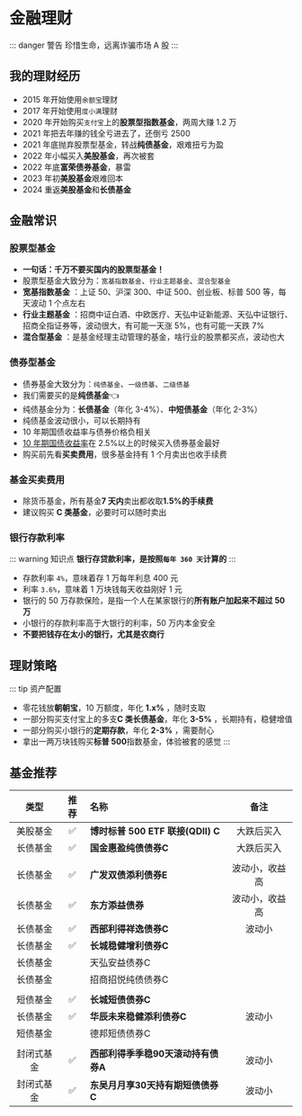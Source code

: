 # 金融理财

::: danger 警告
珍惜生命，远离诈骗市场 A 股
:::

## 我的理财经历

- 2015 年开始使用`余额宝`理财
- 2017 年开始使用`度小满`理财
- 2020 年开始购买`支付宝`上的**股票型指数基金**，两周大赚 1.2 万
- 2021 年把去年赚的钱全亏进去了，还倒亏 2500
- 2021 年底抛弃股票型基金，转战**纯债基金**，艰难扭亏为盈
- 2022 年小幅买入**美股基金**，再次被套
- 2022 年底**富荣债券基金**，暴雷
- 2023 年初**美股基金**艰难回本
- 2024 重返**美股基金**和**长债基金**

## 金融常识

### 股票型基金 <Badge text="X" type="error"/>

- **一句话：千万不要买国内的股票型基金！**
- 股票型基金大致分为：`宽基指数基金`、`行业主题基金`、`混合型基金`
- **宽基指数基金** ：上证 50、沪深 300、中证 500、创业板、标普 500 等，每天波动 1 个点左右
- **行业主题基金** ：招商中证白酒、中欧医疗、天弘中证新能源、天弘中证银行、招商全指证券等，波动很大，有可能一天涨 5%，也有可能一天跌 7%
- **混合型基金** ：是基金经理主动管理的基金，啥行业的股票都买点，波动也大

### 债券型基金 <Badge text="√" type="tip"/>

- 债券基金大致分为：`纯债基金`、`一级债基`、`二级债基`
- 我们需要买的是**纯债基金**:point_left:
- 纯债基金分为：**长债基金**（年化 3-4%）、**中短债基金**（年化 2-3%）
- 纯债基金波动很小，可以长期持有
- 10 年期国债收益率与债券价格负相关
- [10 年期国债收益率](https://wallstreetcn.com/markets/codes/CN10YR.OTC)在 2.5%以上的时候买入债券基金最好<Badge text="重点" type="tip"/>
- 购买前先看**买卖费用**，很多基金持有 1 个月卖出也收手续费

### 基金买卖费用

- 除货币基金，所有基金**7 天内**卖出都收取**1.5%的手续费**
- 建议购买 **C 类基金**，必要时可以随时卖出

### 银行存款利率

::: warning 知识点
**银行存贷款利率，是按照`每年 360 天`计算的**
:::

- 存款利率 `4%`，意味着存 1 万每年利息 400 元
- 利率 `3.6%`，意味着 1 万块钱每天收益刚好 1 元
- 银行的 50 万存款保险，是指一个人在某家银行的**所有账户加起来不超过 50 万**
- 小银行的存款利率高于大银行的利率，50 万内本金安全
- **不要把钱存在太小的银行，尤其是农商行**

## 理财策略

::: tip 资产配置

- 零花钱放**朝朝宝**，10 万额度，年化 **1.x%** ，随时支取
- 一部分购买支付宝上的多支**C 类长债基金**，年化 **3-5%** ，长期持有，稳健增值
- 一部分购买小银行的**定期存款**，年化 **2-3%** ，需要耐心
- 拿出一两万块钱购买**标普 500**指数基金，体验被套的感觉
  :::

## 基金推荐<Badge text="自负盈亏" type="warning"/>

|    类型    |        推荐        | 名称                                |      备注      |
| :--------: | :----------------: | :---------------------------------- | :------------: |
|  美股基金  | :white_check_mark: | **博时标普 500 ETF 联接(QDII) C**   |   大跌后买入   |
|  长债基金  | :white_check_mark: | **国金惠盈纯债债券C**               |   大跌后买入   |
|            |                    |                                     |                |
|  长债基金  | :white_check_mark: | **广发双债添利债券E**               | 波动小，收益高 |
|  长债基金  | :white_check_mark: | **东方添益债券**                    | 波动小，收益高 |
|  长债基金  | :white_check_mark: | **西部利得祥逸债券C**               |     波动小     |
|  长债基金  | :white_check_mark: | **长城稳健增利债券C**               |                |
|  长债基金  |                    | 天弘安益债券C                       |                |
|  长债基金  |                    | 招商招悦纯债债券C                   |                |
|            |                    |                                     |                |
|  短债基金  | :white_check_mark: | **长城短债债券C**                   |                |
|  长债基金  | :white_check_mark: | **华辰未来稳健添利债券C**           |     波动小     |
|  短债基金  |                    | 德邦短债债券C                       |                |
|            |                    |                                     |                |
| 封闭式基金 | :white_check_mark: | **西部利得季季稳90天滚动持有债券A** |     波动小     |
| 封闭式基金 | :white_check_mark: | **东吴月月享30天持有期短债债券C**   |     波动小     |
